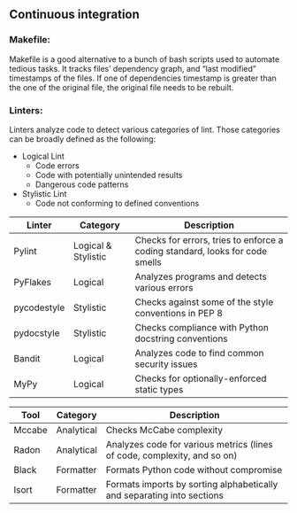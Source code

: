 ## Continuous integration

### Makefile:

Makefile is a good alternative to a bunch of bash scripts used to automate tedious tasks. It tracks files’ dependency graph, and “last modified” timestamps of the files. If one of dependencies timestamp is greater than the one of the original file, the original file needs to be rebuilt.


### Linters:

Linters analyze code to detect various categories of lint. Those categories can be broadly defined as the following:

- Logical Lint
	- Code errors
	- Code with potentially unintended results
	- Dangerous code patterns
- Stylistic Lint
	- Code not conforming to defined conventions


|Linter|	Category	|Description|
|---|---|---|
|Pylint	|Logical & Stylistic	|Checks for errors, tries to enforce a coding standard, looks for code smells|
|PyFlakes	|Logical	|Analyzes programs and detects various errors|
|pycodestyle	|Stylistic	|Checks against some of the style conventions in PEP 8|
|pydocstyle	|Stylistic	|Checks compliance with Python docstring conventions|
|Bandit	|Logical	|Analyzes code to find common security issues|
|MyPy	|Logical	|Checks for optionally-enforced static types|

|Tool	|Category	|Description|
|---|---|---|
|Mccabe	|Analytical	|Checks McCabe complexity|
|Radon	|Analytical	|Analyzes code for various metrics (lines of code, complexity, and so on)|
|Black	|Formatter	|Formats Python code without compromise|
|Isort	|Formatter	|Formats imports by sorting alphabetically and separating into sections|

